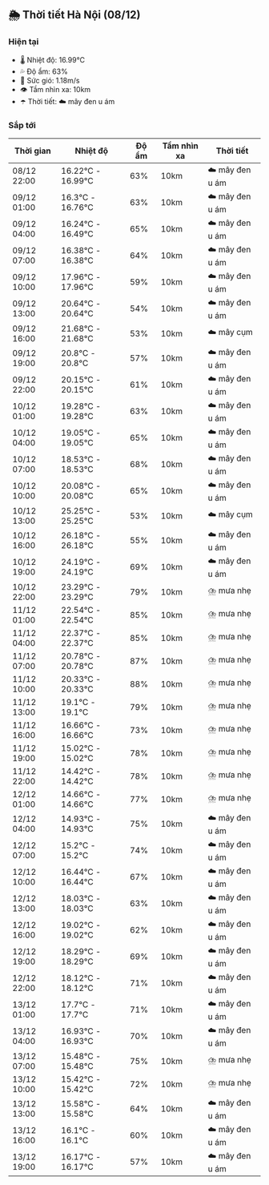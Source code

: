 ## 🌦️ Thời tiết Hà Nội (08/12)

### Hiện tại

- 🌡️ Nhiệt độ: 16.99℃
- 💦 Độ ẩm: 63%
- 💨 Sức gió: 1.18m/s
- 👁️ Tầm nhìn xa: 10km
- ☂️ Thời tiết: ☁️ mây đen u ám

### Sắp tới

| Thời gian | Nhiệt độ | Độ ẩm | Tầm nhìn xa | Thời tiết |
| --- | --- | --- | --- | --- |
| 08/12 22:00 | 16.22℃ - 16.99℃ | 63% | 10km | ☁️ mây đen u ám |
| 09/12 01:00 | 16.3℃ - 16.76℃ | 63% | 10km | ☁️ mây đen u ám |
| 09/12 04:00 | 16.24℃ - 16.49℃ | 65% | 10km | ☁️ mây đen u ám |
| 09/12 07:00 | 16.38℃ - 16.38℃ | 64% | 10km | ☁️ mây đen u ám |
| 09/12 10:00 | 17.96℃ - 17.96℃ | 59% | 10km | ☁️ mây đen u ám |
| 09/12 13:00 | 20.64℃ - 20.64℃ | 54% | 10km | ☁️ mây đen u ám |
| 09/12 16:00 | 21.68℃ - 21.68℃ | 53% | 10km | ☁️ mây cụm |
| 09/12 19:00 | 20.8℃ - 20.8℃ | 57% | 10km | ☁️ mây đen u ám |
| 09/12 22:00 | 20.15℃ - 20.15℃ | 61% | 10km | ☁️ mây đen u ám |
| 10/12 01:00 | 19.28℃ - 19.28℃ | 63% | 10km | ☁️ mây đen u ám |
| 10/12 04:00 | 19.05℃ - 19.05℃ | 65% | 10km | ☁️ mây đen u ám |
| 10/12 07:00 | 18.53℃ - 18.53℃ | 68% | 10km | ☁️ mây đen u ám |
| 10/12 10:00 | 20.08℃ - 20.08℃ | 65% | 10km | ☁️ mây đen u ám |
| 10/12 13:00 | 25.25℃ - 25.25℃ | 53% | 10km | ☁️ mây cụm |
| 10/12 16:00 | 26.18℃ - 26.18℃ | 55% | 10km | ☁️ mây đen u ám |
| 10/12 19:00 | 24.19℃ - 24.19℃ | 69% | 10km | ☁️ mây đen u ám |
| 10/12 22:00 | 23.29℃ - 23.29℃ | 79% | 10km | ⛈️ mưa nhẹ |
| 11/12 01:00 | 22.54℃ - 22.54℃ | 85% | 10km | ⛈️ mưa nhẹ |
| 11/12 04:00 | 22.37℃ - 22.37℃ | 85% | 10km | ⛈️ mưa nhẹ |
| 11/12 07:00 | 20.78℃ - 20.78℃ | 87% | 10km | ⛈️ mưa nhẹ |
| 11/12 10:00 | 20.33℃ - 20.33℃ | 88% | 10km | ⛈️ mưa nhẹ |
| 11/12 13:00 | 19.1℃ - 19.1℃ | 79% | 10km | ⛈️ mưa nhẹ |
| 11/12 16:00 | 16.66℃ - 16.66℃ | 73% | 10km | ⛈️ mưa nhẹ |
| 11/12 19:00 | 15.02℃ - 15.02℃ | 78% | 10km | ⛈️ mưa nhẹ |
| 11/12 22:00 | 14.42℃ - 14.42℃ | 78% | 10km | ⛈️ mưa nhẹ |
| 12/12 01:00 | 14.66℃ - 14.66℃ | 77% | 10km | ⛈️ mưa nhẹ |
| 12/12 04:00 | 14.93℃ - 14.93℃ | 75% | 10km | ☁️ mây đen u ám |
| 12/12 07:00 | 15.2℃ - 15.2℃ | 74% | 10km | ☁️ mây đen u ám |
| 12/12 10:00 | 16.44℃ - 16.44℃ | 67% | 10km | ☁️ mây đen u ám |
| 12/12 13:00 | 18.03℃ - 18.03℃ | 63% | 10km | ☁️ mây đen u ám |
| 12/12 16:00 | 19.02℃ - 19.02℃ | 62% | 10km | ☁️ mây đen u ám |
| 12/12 19:00 | 18.29℃ - 18.29℃ | 69% | 10km | ☁️ mây đen u ám |
| 12/12 22:00 | 18.12℃ - 18.12℃ | 71% | 10km | ☁️ mây đen u ám |
| 13/12 01:00 | 17.7℃ - 17.7℃ | 71% | 10km | ☁️ mây đen u ám |
| 13/12 04:00 | 16.93℃ - 16.93℃ | 70% | 10km | ☁️ mây đen u ám |
| 13/12 07:00 | 15.48℃ - 15.48℃ | 75% | 10km | ⛈️ mưa nhẹ |
| 13/12 10:00 | 15.42℃ - 15.42℃ | 72% | 10km | ⛈️ mưa nhẹ |
| 13/12 13:00 | 15.58℃ - 15.58℃ | 64% | 10km | ☁️ mây đen u ám |
| 13/12 16:00 | 16.1℃ - 16.1℃ | 60% | 10km | ☁️ mây đen u ám |
| 13/12 19:00 | 16.17℃ - 16.17℃ | 57% | 10km | ☁️ mây đen u ám |
